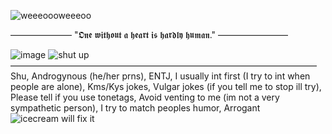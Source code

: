 ![weeeoooweeeoo](https://64.media.tumblr.com/b61cd44a0c1cd0d7f4556d0e8982d763/69264d65aaa9f050-d7/s540x810/154bd7eebc935b000989cb3e987760a23133b72a.pnj)


——————— "𝕺𝖓𝖊 𝖜𝖎𝖙𝖍𝖔𝖚𝖙 𝖆 𝖍𝖊𝖆𝖗𝖙 𝖎𝖘 𝖍𝖆𝖗𝖉𝖑𝖞 𝖍𝖚𝖒𝖆𝖓." ————————

![image](https://cdn.discordapp.com/attachments/1189324849378775041/1272353356937039882/Untitled466_20240811152408.png?ex=66c5dfa7&is=66c48e27&hm=c7a52bc5a58156c6129c87d9ea31f61a53a360eb95087537ba4a126f77d1a77f&)
![shut up](https://wilardo.crd.co/assets/images/gallery31/c928a3ff.png?v=f32c5ae3)
 ———————————————————————————————————
 Shu, Androgynous (he/her prns), ENTJ, I usually int first (I try to int when people are alone), Kms/Kys jokes, Vulgar jokes (if you tell me to stop ill try), Please tell if you use tonetags, Avoid venting to me (im not a very sympathetic person), I try to match peoples humor, Arrogant
![icecream will fix it](https://gifcity.carrd.co/assets/images/gallery49/ece08772.png?v=52814815)
